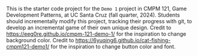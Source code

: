 This is the starter code project for the `Demo 1` project in CMPM 121, Game Development Patterns, at UC Santa Cruz (fall quarter, 2024). Students should incrementally modify this project, tracking their progress with git, to develop an incremental game of their own unique design.
Credit to https://eeg0re.github.io/cmpm-121-demo-1/ for the inspiration to change background color. 
Credit to https://6yuqing6.github.io/cat-fishing-cmpm121-demo1/ for the inspiration to change button color and font. 